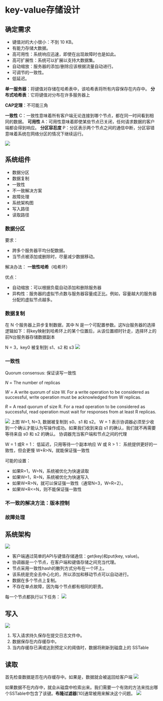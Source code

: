 # key-value存储设计

## 确定需求

- 键值对的大小很小：不到 10 KB。
- 有能力存储大数据。
- 高可用性：系统响应迅速，即使在出现故障时也是如此。
- 高可扩展性：系统可以扩展以支持大数据集。
- 自动缩放：服务器的添加/删除应该根据流量自动进行。
- 可调节的一致性。
- 低延迟。

**单一服务器**：将键值对存储在哈希表中，该哈希表将所有内容保存在内存中。
**分布式哈希表**：它将键值对分布在许多服务器上

**CAP定理**：不可能三角

**一致性** C：一致性意味着所有客户端无论连接到哪个节点，都在同一时间看到相同的数据。
**可用性** A：可用性意味着即使某些节点已关闭，任何请求数据的客户端都会得到响应。
**分区容忍度** P：分区表示两个节点之间的通信中断，分区容错意味着系统在网络分区的情况下继续运行。

![](assets/key-value存储设计/file-20240907112556522.png)

## 系统组件

- 数据分区
- 数据复制
- 一致性
- 不一致解决方案
- 故障处理
- 系统架构图
- 写入路径
- 读取路径

### 数据分区

要求：
- 跨多个服务器平均分配数据。
- 当节点被添加或删除时，尽量减少数据移动。

解决办法： **一致性哈希**（哈希环）

优点：
- 自动缩放：可以根据负载自动添加和删除服务器
- 异构性：服务器的虚拟节点数与服务器容量成正比。例如，容量越大的服务器分配的虚拟节点越多。

### 数据复制

在 N 个服务器上异步复制数据，其中 N 是一个可配置参数。这N台服务器的选择逻辑如下：将key映射到哈希环上的某个位置后，从该位置顺时针走，选择环上的前N台服务器存储数据副本

N = 3，key0 被复制到 s1、s2 和 s3
![](assets/key-value存储设计/file-20240907115625801.png)
### 一致性

Quorum consensus: 保证读写一致性

$N$ = The number of replicas

$W$ = A write quorum of size W. For a write operation to be considered as successful, write operation must be acknowledged from W replicas. 

$R$ = A read quorum of size R. For a read operation to be considered as successful, read operation must wait for responses from at least R replicas.

![](assets/key-value存储设计/file-20240907115803958.png)
上图 W=1, N=3, 数据被复制到 s0、s1 和 s2。 W = 1 表示协调器必须至少收到一个确认才能认为写操作成功。如果我们收到来自 s1 的确认，我们就不再需要等待来自 s0 和 s2 的确认。 协调器充当客户端和节点之间的代理

W = 1 或R = 1： 低延迟，只用等待一个副本响应
W 或 R > 1： 系统提供更好的一致性，但会更慢
W+R>N，就能保证强一致性

可能的设置：
- 如果R=1，W=N，系统被优化为快速读取
- 如果W=1，R=N，系统被优化为快速写入
- 如果W+R>N，就可以保证强一致性（通常N=3，W=R=2）。
- 如果W+R<=N，则不能保证强一致性

### 不一致的解决方法：版本控制

### 故障处理

## 系统架构

![](assets/key-value存储设计/file-20240907121813269.png)

- 客户端通过简单的API与键值存储通信：get(key)和put(key, value)。
- 协调器是一个节点，在客户端和键值存储之间充当代理。
- 节点采用一致性hash的散列方式分布在一个环上。
- 该系统是完全去中心化的，所以添加和移动节点可以自动进行。
- 数据在多个节点上复制。
- 不存在单点故障，因为每个节点都有相同的职责。

每一个节点都执行以下任务：
![](assets/key-value存储设计/file-20240907121915082.png)

## 写入

![](assets/key-value存储设计/file-20240907122253865.png)

1. 写入请求持久保存在提交日志文件中。
2. 数据保存在内存缓存中。
3. 当内存缓存已满或达到预定义的阈值时，数据将刷新到磁盘上的 SSTable

## 读取

首先检查数据是否在内存缓存中。如果是，数据就会被返回给客户端
![](assets/key-value存储设计/file-20240907122326035.png)

如果数据不在内存中，就会从磁盘中检索出来。我们需要一个有效的方法来找出哪个SSTable中包含了该键。**布隆过滤器**[10]通常被用来解决这个问题。
![](assets/key-value存储设计/file-20240907122349921.png)